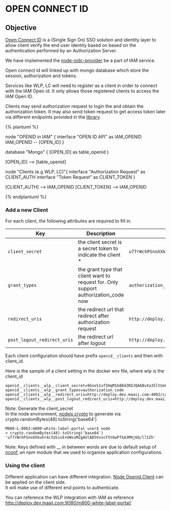 # OPEN CONNECT ID

## Objective

[Open Connect ID](http://openid.net/connect/) is a (Single Sign On) SSO solution and identity layer to allow client verify the end user identity based on based on the authentication performed by an Authorization Server.

We have implemented the [node-oidc-provider](https://github.com/panva/node-oidc-provider) be a part of IAM service.

Open connect id will linked up with mongo database which store the session, authorization and tokens.

Services like WLP, LC will need to register as a client in order to connect with the IAM Open id. It only allows those registered clients to access the IAM Open ID.

Clients may send authorization request to login the and obtain the authorization token.
It may also send token request to get access token later via different endpoints provided in the [library](https://github.com/panva/node-oidc-provider#features).

{% plantuml %}

node "OPENID in IAM" {
  interface "OPEN ID API" as IAM_OPENID
  IAM_OPENID -- [OPEN_ID]
}

database "Mongo" {
  [OPEN_ID] as table_openid
}

[OPEN_ID] --> [table_openid]

node "Clients (e.g WLP, LC)"{
  interface "Authorization Request" as CLIENT_AUTH
  interface "Token Request" as CLIENT_TOKEN
}

[CLIENT_AUTH] --> IAM_OPENID
[CLIENT_TOKEN] --> IAM_OPENID

{% endplantuml %}


### Add a new Client
For each client, the following attributes are required to fill in.

|Key|Description|sample|
| --- | --- | --- |
|`client_secret`|the client secret is a secret token to indicate the client *|`u77rWchPSnoXXkuhr4cIUSivE+UWsuMZgAUlAD5VvscF5t6wPfkA3M9j6Q/llSZh`|
|`grant_types`|the grant type that client want to request for. Only support authorization_code now|`authorization_code`|
|`redirect_uris`|the redirect url that redirect after authorization request|`http://deploy.dev.maaii.com:4002/callback`|
|`post_logout_redirect_uris`|the redirect url after logout|`http://deploy.dev.maaii.com:4002`|

Each client configuration should have prefix `openid__clients` and then with client_id.

Here is the sample of a client setting in the docker env file, where wlp is the client_id
```
openid__clients__wlp__client_secret=9GnoS1vf5HqM1b8B4ZKDJQA6BvXa35ltUoFFVQ4cloR4GICEuWQk50S60pIVK06b
openid__clients__wlp__grant_types=authorization_code
openid__clients__wlp__redirect_uris=http://deploy.dev.maaii.com:4002/callback
openid__clients__wlp__post_logout_redirect_uris=http://deploy.dev.maaii.com:4002
```

Note: Generate the client_secret  
In the node environment, [nodejs crypto](https://nodejs.org/api/crypto.html#crypto_crypto_randombytes_size_callback) to generate via crypto.randomBytes(48).toString('base64')
```
M800-L-0063:m800-white-label-portal user$ node
> crypto.randomBytes(48).toString('base64')
'u77rWchPSnoXXkuhr4cIUSivE+UWsuMZgAUlAD5VvscF5t6wPfkA3M9j6Q/llSZh'
```

Note: Keys defined with __ in between words are due to default setup of [nconf](https://github.com/indexzero/nconf), an npm module that we used to organize application configurations.


### Using the client
Different application can have different integration. [Node Openid Client](https://github.com/panva/node-openid-client) can be applied on the client side.  
It will make use of different end points to authenticate.

You can reference the WLP integration with IAM as reference
http://deploy.dev.maaii.com:9080/m800-white-label-portal/
